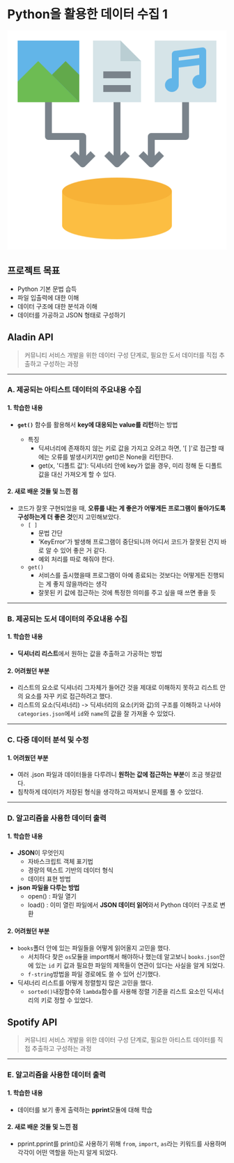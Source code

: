 # Python을 활용한 데이터 수집 1
![Alt text](image.png)

## 프로젝트 목표
- Python 기본 문법 습득
- 파일 입출력에 대한 이해
- 데이터 구조에 대한 분석과 이해
- 데이터를 가공하고 JSON 형태로 구성하기

## Aladin API
> 커뮤니티 서비스 개발을 위한 데이터 구성 단계로, 필요한 도서 데이터를 직접 추출하고 구성하는 과정

---
### A. 제공되는 아티스트 데이터의 주요내용 수집 

#### 1. 학습한 내용
- **`get()`** 함수를 활용해서 **key에 대응되는 value를 리턴**하는 방법
  
  - 특징
    - 딕셔너리에 존재하지 않는 키로 값을 가지고 오려고 하면, '[ ]'로 접근할 때에는 오류를 발생시키지만 get()은 None을 리턴한다.
    - get(x, '디폴트 값'): 딕셔너리 안에 key가 없을 경우, 미리 정해 둔 디폴트 값을 대신 가져오게 할 수 있다.

#### 2. 새로 배운 것들 및 느낀 점
- 코드가 잘못 구현되었을 때, **오류를 내는 게 좋은가 어떻게든 프로그램이 돌아가도록 구성하는게 더 좋은 것**인지 고민해보았다. 
  - `[ ]` 
    - 문법 간단
    - 'KeyError'가 발생해 프로그램이 중단되니까 어디서 코드가 잘못된 건지 바로 알 수 있어 좋은 거 같다.
    - 예외 처리를 따로 해줘야 한다.
  - `get()` 
    - 서비스를 출시했을때 프로그램이 아예 종료되는 것보다는 어떻게든 진행되는 게 좋지 않을까라는 생각
    - 잘못된 키 값에 접근하는 것에 특정한 의미를 주고 싶을 때 쓰면 좋을 듯
---
### B. 제공되는 도서 데이터의 주요내용 수집 

#### 1. 학습한 내용
- **딕셔너리 리스트**에서 원하는 값을 추출하고 가공하는 방법

#### 2. 어려웠던 부분
- 리스트의 요소로 딕셔너리 그자체가 들어간 것을 제대로 이해하지 못하고 리스트 안의 요소를 자꾸 키로 접근하려고 했다.
- 리스트의 요소(딕셔너리) -> 딕셔너리의 요소(키와 값)의 구조를 이해하고 나서야 `categories.json`에서 `id`와 `name`의 값을 잘 가져올 수 있었다.
---
### C. 다중 데이터 분석 및 수정 

#### 1. 어려웠던 부분
- 여러 .json 파일과 데이터들을 다루려니 **원하는 값에 접근하는 부분**이 조금 헷갈렸다.
- 침착하게 데이터가 저장된 형식을 생각하고 따져보니 문제를 풀 수 있었다.

---
### D. 알고리즘을 사용한 데이터 출력

#### 1. 학습한 내용
- **JSON**이 무엇인지
  - 자바스크립트 객체 표기법
  - 경량의 텍스트 기반의 데이터 형식
  - 데이터 표현 방법
- **json 파일을 다루는 방법**
  - open() : 파일 열기
  - load() : 이미 열린 파일에서 **JSON 데이터 읽어**와서 Python 데이터 구조로 변환

#### 2. 어려웠던 부분
- `books`폴더 안에 있는 파일들을 어떻게 읽어올지 고민을 했다.
  - 서치하다 찾은 `os`모듈을 import해서 해야하나 했는데 알고보니 `books.json`안에 있는 `id` 키 값과 필요한 파일의 제목들이 연관이 있다는 사실을 알게 되었다.
  - `f-string`방법을 파일 경로에도 쓸 수 있어 신기했다.
- 딕셔너리 리스트를 어떻게 정렬할지 많은 고민을 했다.
  - `sorted()`내장함수와 `lambda`함수를 사용해 정렬 기준을 리스트 요소인 딕셔너리의 키로 정할 수 있었다.



## Spotify API
> 커뮤니티 서비스 개발을 위한 데이터 구성 단계로, 필요한 아티스트 데이터를 직접 추출하고 구성하는 과정

---
### E. 알고리즘을 사용한 데이터 출력 

#### 1. 학습한 내용
- 데이터를 보기 좋게 출력하는 **pprint**모듈에 대해 학습
#### 2. 새로 배운 것들 및 느낀 점
- pprint.pprint를 print()로 사용하기 위해 `from`, `import`, `as`라는 키워드를 사용하며 각각이 어떤 역할을 하는지 알게 되었다.